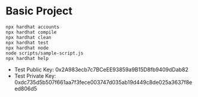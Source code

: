 # Basic Project

```shell
npx hardhat accounts
npx hardhat compile
npx hardhat clean
npx hardhat test
npx hardhat node
node scripts/sample-script.js
npx hardhat help
```

- Test Public Key: 0x2A983ecb7c7BCeEE93859a9B15D8fb9409dDab82
- Test Private Key: 0xdc735d5b507f661aa7f3fece003747d035ab19d449c8de025a3637f8eed806d5